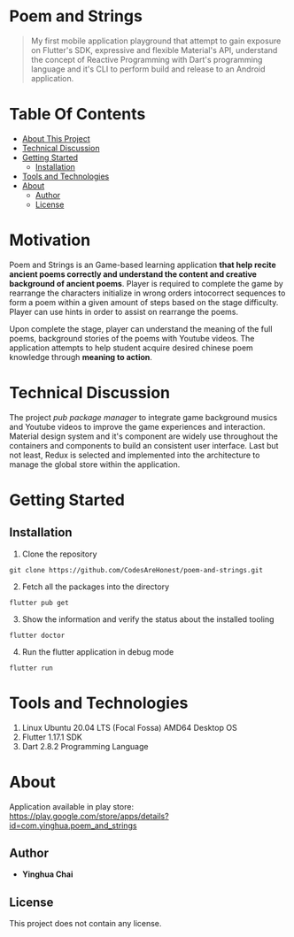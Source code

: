 Poem and Strings
================
> My first mobile application playground that attempt to gain exposure on Flutter's SDK, expressive and flexible Material's API, understand the concept of Reactive Programming with Dart's programming language and it's CLI to perform build and release to an Android application.

Table Of Contents 
=================

  * [About This Project](#about-this-project)
  * [Technical Discussion](#technical-discussion)
  * [Getting Started](#getting-started)
    * [Installation](#installation)
  * [Tools and Technologies](#tool-and-technologies)
  * [About](#about)
    * [Author](#author)
    * [License](#license)


Motivation
========== 
Poem and Strings is an Game-based learning application **that help recite ancient poems correctly and understand the content and creative background of ancient poems**. Player is required to complete the game by rearrange the characters initialize in wrong orders intocorrect sequences to form a poem within a given amount of steps based on the stage difficulty. Player can use hints in order to assist on rearrange the poems. 

Upon complete the stage, player can understand the meaning of the full poems, background stories of the poems with Youtube videos. The application attempts to help student acquire desired chinese poem knowledge through **meaning to action**. 

Technical Discussion
====================

The project *pub package manager* to integrate game background musics and Youtube videos to improve the game experiences and interaction. Material design system and it's component are widely use throughout the containers and components to build an consistent user interface. Last but not least, Redux is selected and implemented into the architecture to manage the global store within the application. 

Getting Started
===============

Installation
------------
1. Clone the repository
```git
git clone https://github.com/CodesAreHonest/poem-and-strings.git
```

2. Fetch all the packages into the directory
```pub
flutter pub get
```

3. Show the information and verify the status about the installed tooling
```pub
flutter doctor
```

4. Run the flutter application in debug mode
```pub
flutter run
```

Tools and Technologies
======================
1. Linux Ubuntu 20.04 LTS (Focal Fossa) AMD64 Desktop OS
2. Flutter 1.17.1 SDK
3. Dart 2.8.2 Programming Language

About
=====

Application available in play store:    
https://play.google.com/store/apps/details?id=com.yinghua.poem_and_strings

Author
-----------
- **Yinghua Chai**

License
-------
This project does not contain any license.
